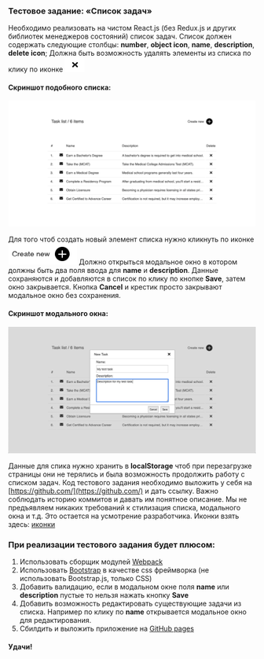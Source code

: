 ### Тестовое задание: «Список задач»
Необходимо реализовать на чистом React.js (без Redux.js и других библиотек менеджеров состояний) список задач.
Список должен содержать следующие столбцы: **number**, **object icon**, **name**, **description**, **delete icon**;
Должна быть возможность удалять элементы из списка по клику по иконке ![](https://raw.githubusercontent.com/tryasko/testtask-2019-10-25/master/screenshots/Screenshot%20at%20Oct%2025%2013-53-52.png)

#### Скриншот подобного списка: 
![](https://raw.githubusercontent.com/tryasko/testtask-2019-10-25/master/screenshots/Screenshot%20at%20Oct%2023%2015-53-35.png)

Для того чтоб создать новый элемент списка нужно кликнуть по иконке ![](https://raw.githubusercontent.com/tryasko/testtask-2019-10-25/master/screenshots/Screenshot%20at%20Oct%2025%2013-53-35.png)
Должно открыться модальное окно в котором должны быть два поля ввода для **name** и **description**.
Данные сохраняются и добавляются в список по клику по кнопке **Save**, затем окно закрывается.
Кнопка **Cancel** и крестик просто закрывают модальное окно без сохранения.

#### Скриншот модального окна:
![](https://raw.githubusercontent.com/tryasko/testtask-2019-10-25/master/screenshots/Screenshot%20at%20Oct%2023%2015-54-11.png)

Данные для спика нужно хранить в **localStorage** чтоб при перезагрузке страницы они не терялись и была возможность продолжить работу с списком задач.
Код тестового задания необходимо выложить у себя на [https://github.com/](https://github.com/) и дать ссылку. Важно соблюдать историю коммитов и давать им понятное описание.
Мы не предъявляем никаких требований к стилизация списка, модального окна и т.д. Это остается на усмотрение разработчика.
Иконки взять здесь: [иконки](./icons/)

### При реализации тестового задания будет плюсом:
1) Использовать сборщик модулей [Webpack](https://webpack.js.org/)
2) Использовать [Bootstrap](https://getbootstrap.com/) в качестве css фреймворка (не использовать Bootstrap.js, только CSS)
3) Добавить валидацию, если в модальном окне поля **name** или **description** пустые то нельзя нажать кнопку **Save**
4) Добавить возможность редактировать существующие задачи из списка. Например по клику по **name** открывается модальное окно для редактирования.
5) Сбилдить и выложить приложение на [GitHub pages](https://pages.github.com/)


#### Удачи!

